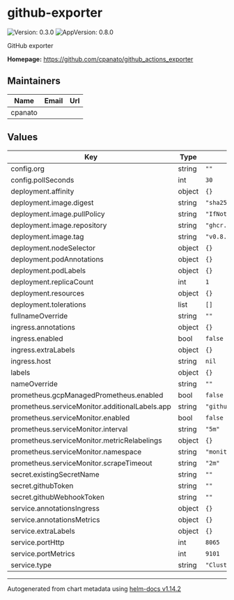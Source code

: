 # github-exporter

![Version: 0.3.0](https://img.shields.io/badge/Version-0.3.0-informational?style=flat-square) ![AppVersion: 0.8.0](https://img.shields.io/badge/AppVersion-0.8.0-informational?style=flat-square)

GitHub exporter

**Homepage:** <https://github.com/cpanato/github_actions_exporter>

## Maintainers

| Name | Email | Url |
| ---- | ------ | --- |
| cpanato |  |  |

## Values

| Key | Type | Default | Description |
|-----|------|---------|-------------|
| config.org | string | `""` |  |
| config.pollSeconds | int | `30` |  |
| deployment.affinity | object | `{}` |  |
| deployment.image.digest | string | `"sha256:b0d50195686567de51b1ede25e2a6538719921f1a04a3cc763d89184ef86f22c"` |  |
| deployment.image.pullPolicy | string | `"IfNotPresent"` |  |
| deployment.image.repository | string | `"ghcr.io/cpanato/github_actions_exporter"` |  |
| deployment.image.tag | string | `"v0.8.0"` |  |
| deployment.nodeSelector | object | `{}` |  |
| deployment.podAnnotations | object | `{}` |  |
| deployment.podLabels | object | `{}` |  |
| deployment.replicaCount | int | `1` |  |
| deployment.resources | object | `{}` |  |
| deployment.tolerations | list | `[]` |  |
| fullnameOverride | string | `""` |  |
| ingress.annotations | object | `{}` |  |
| ingress.enabled | bool | `false` |  |
| ingress.extraLabels | object | `{}` |  |
| ingress.host | string | `nil` |  |
| labels | object | `{}` |  |
| nameOverride | string | `""` |  |
| prometheus.gcpManagedPrometheus.enabled | bool | `false` |  |
| prometheus.serviceMonitor.additionalLabels.app | string | `"github-exporter"` |  |
| prometheus.serviceMonitor.enabled | bool | `false` |  |
| prometheus.serviceMonitor.interval | string | `"5m"` |  |
| prometheus.serviceMonitor.metricRelabelings | object | `{}` |  |
| prometheus.serviceMonitor.namespace | string | `"monitoring"` |  |
| prometheus.serviceMonitor.scrapeTimeout | string | `"2m"` |  |
| secret.existingSecretName | string | `""` |  |
| secret.githubToken | string | `""` |  |
| secret.githubWebhookToken | string | `""` |  |
| service.annotationsIngress | object | `{}` |  |
| service.annotationsMetrics | object | `{}` |  |
| service.extraLabels | object | `{}` |  |
| service.portHttp | int | `8065` |  |
| service.portMetrics | int | `9101` |  |
| service.type | string | `"ClusterIP"` |  |

----------------------------------------------
Autogenerated from chart metadata using [helm-docs v1.14.2](https://github.com/norwoodj/helm-docs/releases/v1.14.2)
